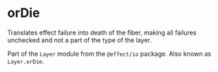 # orDie

Translates effect failure into death of the fiber, making all failures
unchecked and not a part of the type of the layer.

Part of the `Layer` module from the `@effect/io` package. Also known as `Layer.orDie`.
